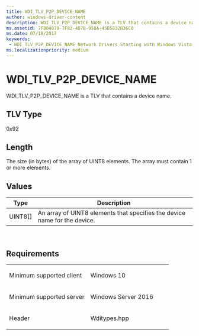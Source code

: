 ```yaml
---
title: WDI_TLV_P2P_DEVICE_NAME
author: windows-driver-content
description: WDI_TLV_P2P_DEVICE_NAME is a TLV that contains a device name.
ms.assetid: 7FB04079-7F82-4D7B-95BA-45B5832B36C0
ms.date: 07/18/2017 
keywords:
 - WDI_TLV_P2P_DEVICE_NAME Network Drivers Starting with Windows Vista
ms.localizationpriority: medium
---
```


# WDI\_TLV\_P2P\_DEVICE\_NAME


WDI\_TLV\_P2P\_DEVICE\_NAME is a TLV that contains a device name.

## TLV Type


0x92

## Length


The size (in bytes) of the array of UINT8 elements. The array must contain 1 or more elements.

## Values


| Type      | Description                                                               |
|-----------|---------------------------------------------------------------------------|
| UINT8\[\] | An array of UINT8 elements that specifies the device name for the device. |

 

Requirements
------------

<table>
<colgroup>
<col width="50%" />
<col width="50%" />
</colgroup>
<tbody>
<tr class="odd">
<td><p>Minimum supported client</p></td>
<td><p>Windows 10</p></td>
</tr>
<tr class="even">
<td><p>Minimum supported server</p></td>
<td><p>Windows Server 2016</p></td>
</tr>
<tr class="odd">
<td><p>Header</p></td>
<td>Wditypes.hpp</td>
</tr>
</tbody>
</table>

 

 




